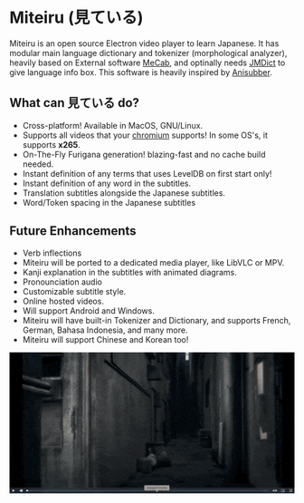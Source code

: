 # Miteiru (見ている)

Miteiru is an open source Electron video player to learn Japanese. It has modular main language dictionary and tokenizer (morphological analyzer), heavily based on External software [MeCab](https://taku910.github.io/mecab/), and optinally needs [JMDict](https://github.com/scriptin/jmdict-simplified) to give language info box. This software is heavily inspired by [Anisubber](https://ookii-tsuki.github.io/Anisubber/). 

## What can 見ている do?

- Cross-platform! Available in MacOS, GNU/Linux.
- Supports all videos that your [chromium](https://www.chromium.org/audio-video/) supports! In some OS's, it supports **x265**.
- On-The-Fly Furigana generation! blazing-fast and no cache build needed.
- Instant definition of any terms that uses LevelDB on first start only!
- Instant definition of any word in the subtitles.
- Translation subtitles alongside the Japanese subtitles.
- Word/Token spacing in the Japanese subtitles 

## Future Enhancements

- Verb inflections 
- Miteiru will be ported to a dedicated media player, like LibVLC or MPV.
- Kanji explanation in the subtitles with animated diagrams.
- Pronounciation audio
- Customizable subtitle style.
- Online hosted videos.
- Will support Android and Windows.
- Miteiru will have built-in Tokenizer and Dictionary, and supports French, German, Bahasa Indonesia, and many more.
- Miteiru will support Chinese and Korean too!

![Miteiru](./README.assets/Miteiru.gif)
